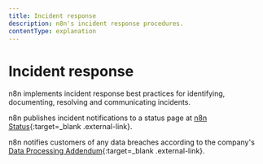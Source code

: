 ```yaml
---
title: Incident response
description: n8n's incident response procedures.
contentType: explanation
---
```

<!-- vale off -->
# Incident response

n8n implements incident response best practices for identifying, documenting, resolving and communicating incidents. 

n8n publishes incident notifications to a status page at [n8n Status](https://status.n8n.cloud/){:target=_blank .external-link}.

n8n notifies customers of any data breaches according to the company's [Data Processing Addendum](https://n8n.io/legal/#data){:target=_blank .external-link}.
<!-- vale on -->
